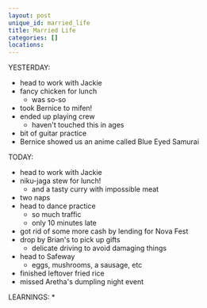 ```yaml
---
layout: post
unique_id: married_life
title: Married Life
categories: []
locations: 
---
```


YESTERDAY:
* head to work with Jackie
* fancy chicken for lunch
  * was so-so
* took Bernice to mifen!
* ended up playing crew
  * haven't touched this in ages
* bit of guitar practice
* Bernice showed us an anime called Blue Eyed Samurai

TODAY:
* head to work with Jackie
* niku-jaga stew for lunch!
  * and a tasty curry with impossible meat
* two naps
* head to dance practice
  * so much traffic
  * only 10 minutes late
* got rid of some more cash by lending for Nova Fest
* drop by Brian's to pick up gifts
  * delicate driving to avoid damaging things
* head to Safeway
  * eggs, mushrooms, a sausage, etc
* finished leftover fried rice
* missed Aretha's dumpling night event

LEARNINGS:
* 
